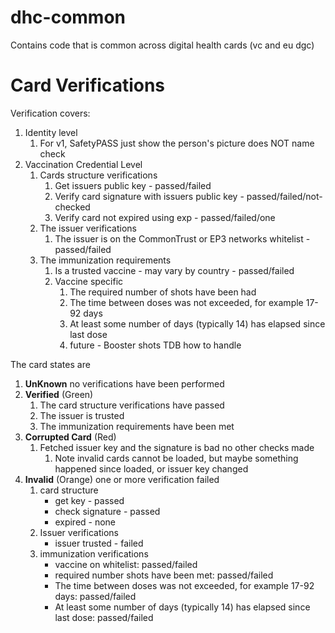# dhc-common
Contains code that is common across digital health cards (vc and eu dgc)

# Card Verifications

Verification covers:
1. Identity level
    1. For v1, SafetyPASS just show the person's picture does NOT name check
2. Vaccination Credential Level
    1. Cards structure verifications
        1. Get issuers public key - passed/failed
        2. Verify card signature with issuers public key - passed/failed/not-checked
        3. Verify card not expired using exp - passed/failed/one
    2. The issuer verifications
        1. The issuer is on the CommonTrust or EP3 networks whitelist - passed/failed
    3. The immunization requirements
        1. Is a trusted vaccine - may vary by country - passed/failed
        2. Vaccine specific
            1. The required number of shots have been had
            2. The time between doses was not exceeded, for example 17-92 days
            3. At least some number of days (typically 14) has elapsed since last dose
            4. future - Booster shots TDB how to handle

The card states are
1. **UnKnown** no verifications have been performed
2. **Verified** (Green) 
   1. The card structure verifications have passed 
   2. The issuer is trusted 
   3. The immunization requirements have been met
3. **Corrupted Card** (Red)
   1. Fetched issuer key and the signature is bad no other checks made
      1. Note invalid cards cannot be loaded, but maybe something happened since loaded, or issuer key changed
4. **Invalid** (Orange) one or more verification failed
   1. card structure
       - get key - passed
       - check signature - passed
       - expired - none
   2. Issuer verifications
       - issuer trusted - failed
   3. immunization verifications
       - vaccine on whitelist: passed/failed
       - required number shots have been met: passed/failed
       - The time between doses was not exceeded, for example 17-92 days: passed/failed
       -  At least some number of days (typically 14) has elapsed since last dose: passed/failed